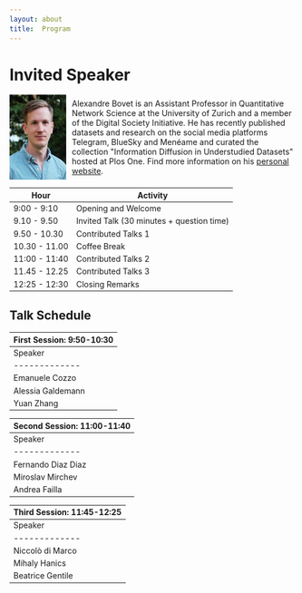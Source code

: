 ```yaml
---
layout: about
title:  Program
---
```


<h1>Invited Speaker </h1>

 <div style="display: flex; align-items: center; gap: 10px; width: 100%;">
    <img src="portrait_alex.jpg" alt="Alexandre Bovet" style="width: 150px; height: 150px; object-fit: cover;">
    <p style="margin: 0;"> Alexandre Bovet is an Assistant Professor in Quantitative Network Science at the University of
Zurich and a member of the Digital Society Initiative. He has recently published datasets and research on the social media platforms Telegram, BlueSky and Menéame and curated the collection "Information Diffusion in Understudied Datasets" hosted at Plos One. Find more information on his
<a href="https://alexbovet.github.io/"> personal website</a>.
    </p>
  </div>

|  Hour   |  Activity   |
|-------------|-------------|
| 9:00 - 9:10 | Opening and Welcome |
|  9.10 - 9.50 | Invited Talk (30 minutes + question time) |
|9.50 - 10.30| Contributed Talks 1|
|10.30 - 11.00| Coffee Break |
|11:00 - 11:40| Contributed Talks 2|
|11.45 - 12.25| Contributed Talks 3|
|12:25 - 12:30| Closing Remarks |

<h2>Talk Schedule</h2>

| First Session: 9:50-10:30 | 
|-------------|
|  Speaker   |  Title  |
|-------------|-------------|
| Emanuele Cozzo | Studying Opinion Dynamics in Technopolitical Deliberation: The Case of (Meta)Decidim |
| Alessia Galdemann | Climate Change Discourse on TikTok |
| Yuan Zhang | More than ‘Left and Right’: Revealing Multilevel Online Political Selective Exposure |

| Second Session: 11:00-11:40 | 
|-------------|
|  Speaker   |  Title  |
|-------------|-------------|
| Fernando Diaz Diaz | Modelling echo chamber effects in signed networks |
| Miroslav Mirchev | Misinformation spreading through chain emails|
| Andrea Failla | Bluesky Social Dataset: A High-Coverage Resource for Computational Social Science Research |

| Third Session: 11:45-12:25 | 
|---------------|
|  Speaker   |  Title  |
|-------------|-------------|
| Niccolò di Marco| Decoding Musical Evolution Through Network Science |
| Mihaly Hanics| Large painter network and dataset creation using location data as connections, collected using the Wikidata SparQL API |
| Beatrice Gentile | Understanding the dynamic of cohesive violent minorities: a preliminary analysis of the Incel.is community |
